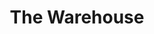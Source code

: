 ---
title: "The Warehouse"
url: /christchurch/the-warehouse-sawyers-arms-road/
shop: department store
---